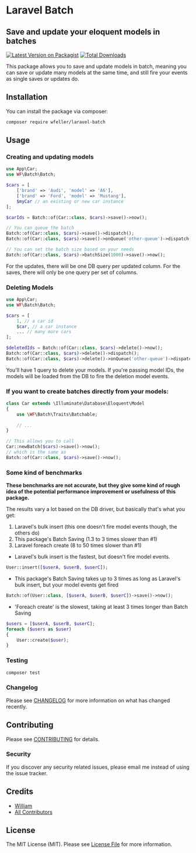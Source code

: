 # Laravel Batch
## Save and update your eloquent models in batches

[![Latest Version on Packagist](https://img.shields.io/packagist/v/wfeller/laravel-batch.svg?style=flat-square)](https://packagist.org/packages/wfeller/laravel-batch)
[![Total Downloads](https://img.shields.io/packagist/dt/wfeller/laravel-batch.svg?style=flat-square)](https://packagist.org/packages/wfeller/laravel-batch)

This package allows you to save and update models in batch, meaning you can save or
update many models at the same time, and still fire your events as single saves or
updates do.

## Installation

You can install the package via composer:

```bash
composer require wfeller/laravel-batch
```

## Usage

### Creating and updating models
``` php
use App\Car;
use WF\Batch\Batch;

$cars = [
    ['brand' => 'Audi', 'model' => 'A6'],
    ['brand' => 'Ford', 'model' => 'Mustang'],
    $myCar // an existing or new car instance
];

$carIds = Batch::of(Car::class, $cars)->save()->now();

// You can queue the batch
Batch::of(Car::class, $cars)->save()->dispatch();
Batch::of(Car::class, $cars)->save()->onQueue('other-queue')->dispatch();

// You can set the batch size based on your needs
Batch::of(Car::class, $cars)->batchSize(1000)->save()->now();
```

For the updates, there will be one DB query per updated column. For the saves, there will
only be one query per set of columns.

### Deleting Models

``` php
use App\Car;
use WF\Batch\Batch;

$cars = [
    1, // a car id
    $car, // a car instance
    ... // many more cars
];

$deletedIds = Batch::of(Car::class, $cars)->delete()->now();
Batch::of(Car::class, $cars)->delete()->dispatch();
Batch::of(Car::class, $cars)->delete()->onQueue('other-queue')->dispatch();
```

You'll have 1 query to delete your models. If you're passing model IDs, the models will be loaded from the DB to fire the deletion model events.

### If you want to create batches directly from your models:
``` php
class Car extends \Illuminate\Database\Eloquent\Model
{
    use \WF\Batch\Traits\Batchable;
    
    // ...
}

// This allows you to call
Car::newBatch($cars)->save()->now();
// which is the same as
Batch::of(Car::class, $cars)->save()->now();
```

### Some kind of benchmarks

**These benchmarks are not accurate, but they give some kind of rough idea of the potential performance improvement or usefulness of this package.**

The results vary a lot based on the DB driver, but basically that's what you get:
1. Laravel's bulk insert (this one doesn't fire model events though, the others do)
2. This package's Batch Saving (1.3 to 3 times slower than #1)
3. Laravel foreach create (8 to 50 times slower than #1)


* Laravel's bulk insert is the fastest, but doesn't fire model events.
``` php
User::insert([$userA, $userB, $userC]);
```

* This package's Batch Saving takes up to 3 times as long as Laravel's bulk insert, but your model events get fired
``` php
Batch::of(User::class, [$userA, $userB, $userC])->save()->now();
```

* 'Foreach create' is the slowest, taking at least 3 times longer than Batch Saving
``` php
$users = [$userA, $userB, $userC];
foreach ($users as $user) 
{
    User::create($user);
}
```

### Testing

``` bash
composer test
```

### Changelog

Please see [CHANGELOG](CHANGELOG.md) for more information on what has changed recently.

## Contributing

Please see [CONTRIBUTING](CONTRIBUTING.md) for details.

### Security

If you discover any security related issues, please email me instead of using the issue tracker.

## Credits

- [William](https://github.com/wfeller)
- [All Contributors](../../contributors)

## License

The MIT License (MIT). Please see [License File](LICENSE.md) for more information.
